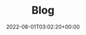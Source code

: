 ---
layout: categories
title: "Blog"
permalink: /blog/
date: 2022-08-01T03:02:20+00:00
excerpt: "I enjoy writing about business & marketing automation, data science with R and RStudio, and cryptocurrencies. While I may not be an expert in these topics, I'm always eager to learn and share my knowledge with others. I hope you'll find something here that interests you and sparks your curiosity."
header:
  overlay_image: /assets/images/pages/blog-writing-desk-optimised.jpg
---